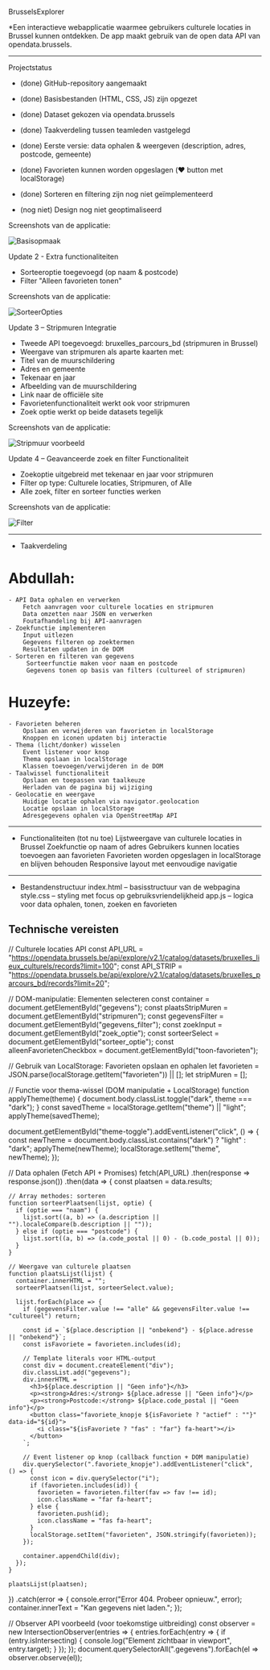 BrusselsExplorer

*Een interactieve webapplicatie waarmee gebruikers culturele locaties in Brussel kunnen ontdekken. De app maakt gebruik van de open data 	API van opendata.brussels.

---

Projectstatus

- (done) GitHub-repository aangemaakt  

- (done) Basisbestanden (HTML, CSS, JS) zijn opgezet  

- (done) Dataset gekozen via opendata.brussels  

- (done) Taakverdeling tussen teamleden vastgelegd  

- (done) Eerste versie: data ophalen & weergeven (description, adres, postcode, gemeente)  

- (done) Favorieten kunnen worden opgeslagen (❤️ button met localStorage)  

- (done) Sorteren en filtering zijn nog niet geïmplementeerd  

- (nog niet) Design nog niet geoptimaliseerd

Screenshots van de applicatie:

![Basisopmaak](./screenshots/BasisOpmaak.png)

 Update 2 - Extra functionaliteiten
 
- Sorteeroptie toegevoegd (op naam & postcode)
- Filter "Alleen favorieten tonen"

Screenshots van de applicatie:

 ![SorteerOpties](./screenshots/SorteerOpties.png)

 Update 3 – Stripmuren Integratie

- Tweede API toegevoegd: bruxelles_parcours_bd (stripmuren in Brussel)
- Weergave van stripmuren als aparte kaarten met:
- Titel van de muurschildering
- Adres en gemeente
- Tekenaar en jaar
- Afbeelding van de muurschildering
- Link naar de officiële site
- Favorietenfunctionaliteit werkt ook voor stripmuren
- Zoek optie werkt op beide datasets tegelijk

Screenshots van de applicatie:

![Stripmuur voorbeeld](./screenshots/stripmuur-kaart.png)

Update 4 – Geavanceerde zoek en filter Functionaliteit

- Zoekoptie uitgebreid met tekenaar en jaar voor stripmuren
- Filter op type: Culturele locaties, Stripmuren, of Alle
-  Alle zoek, filter en sorteer functies werken

Screenshots van de applicatie:

![Filter](./screenshots/filtertoegevoegd.png)
 
---

- Taakverdeling

# Abdullah:
    - API Data ophalen en verwerken
        Fetch aanvragen voor culturele locaties en stripmuren
        Data omzetten naar JSON en verwerken
        Foutafhandeling bij API-aanvragen
    - Zoekfunctie implementeren
        Input uitlezen
        Gegevens filteren op zoektermen
        Resultaten updaten in de DOM
    - Sorteren en filteren van gegevens
         Sorteerfunctie maken voor naam en postcode
         Gegevens tonen op basis van filters (cultureel of stripmuren)

# Huzeyfe:
    - Favorieten beheren
        Opslaan en verwijderen van favorieten in localStorage
        Knoppen en iconen updaten bij interactie
    - Thema (licht/donker) wisselen
        Event listener voor knop
        Thema opslaan in localStorage
        Klassen toevoegen/verwijderen in de DOM
    - Taalwissel functionaliteit
        Opslaan en toepassen van taalkeuze
        Herladen van de pagina bij wijziging
    - Geolocatie en weergave
        Huidige locatie ophalen via navigator.geolocation
        Locatie opslaan in localStorage
        Adresgegevens ophalen via OpenStreetMap API

--- 

- Functionaliteiten (tot nu toe)
	Lijstweergave van culturele locaties in Brussel
	Zoekfunctie op naam of adres
	Gebruikers kunnen locaties toevoegen aan favorieten
	Favorieten worden opgeslagen in localStorage en blijven behouden
	Responsive layout met eenvoudige navigatie

--- 


- Bestandenstructuur
	index.html – basisstructuur van de webpagina
	style.css – styling met focus op gebruiksvriendelijkheid
	app.js – logica voor data ophalen, tonen, zoeken en favorieten



## Technische vereisten

// Culturele locaties API
const API_URL = "https://opendata.brussels.be/api/explore/v2.1/catalog/datasets/bruxelles_lieux_culturels/records?limit=100";
const API_STRIP = "https://opendata.brussels.be/api/explore/v2.1/catalog/datasets/bruxelles_parcours_bd/records?limit=20";

// DOM-manipulatie: Elementen selecteren
const container = document.getElementById("gegevens");
const plaatsStripMuren = document.getElementById("stripmuren");
const gegevensFilter = document.getElementById("gegevens_filter");
const zoekInput = document.getElementById("zoek_optie");
const sorteerSelect = document.getElementById("sorteer_optie");
const alleenFavorietenCheckbox = document.getElementById("toon-favorieten");

// Gebruik van LocalStorage: Favorieten opslaan en ophalen
let favorieten = JSON.parse(localStorage.getItem("favorieten")) || [];
let stripMuren = [];

// Functie voor thema-wissel (DOM manipulatie + LocalStorage)
function applyTheme(theme) {
  document.body.classList.toggle("dark", theme === "dark");
}
const savedTheme = localStorage.getItem("theme") || "light";
applyTheme(savedTheme);

document.getElementById("theme-toggle").addEventListener("click", () => {
  const newTheme = document.body.classList.contains("dark") ? "light" : "dark";
  applyTheme(newTheme);
  localStorage.setItem("theme", newTheme);
});

// Data ophalen (Fetch API + Promises)
fetch(API_URL)
  .then(response => response.json())
  .then(data => {
    const plaatsen = data.results;

    // Array methodes: sorteren
    function sorteerPlaatsen(lijst, optie) {
      if (optie === "naam") {
        lijst.sort((a, b) => (a.description || "").localeCompare(b.description || ""));
      } else if (optie === "postcode") {
        lijst.sort((a, b) => (a.code_postal || 0) - (b.code_postal || 0));
      }
    }

    // Weergave van culturele plaatsen
    function plaatsLijst(lijst) {
      container.innerHTML = "";
      sorteerPlaatsen(lijst, sorteerSelect.value);
      
      lijst.forEach(place => {
        if (gegevensFilter.value !== "alle" && gegevensFilter.value !== "cultureel") return;
        
        const id = `${place.description || "onbekend"} - ${place.adresse || "onbekend"}`;
        const isFavoriete = favorieten.includes(id);
        
        // Template literals voor HTML-output
        const div = document.createElement("div");
        div.classList.add("gegevens");
        div.innerHTML = `
          <h3>${place.description || "Geen info"}</h3>
          <p><strong>Adres:</strong> ${place.adresse || "Geen info"}</p>
          <p><strong>Postcode:</strong> ${place.code_postal || "Geen info"}</p>
          <button class="favoriete_knopje ${isFavoriete ? "actief" : ""}" data-id="${id}">
            <i class="${isFavoriete ? "fas" : "far"} fa-heart"></i>
          </button>
        `;

        // Event listener op knop (callback function + DOM manipulatie)
        div.querySelector(".favoriete_knopje").addEventListener("click", () => {
          const icon = div.querySelector("i");
          if (favorieten.includes(id)) {
            favorieten = favorieten.filter(fav => fav !== id);
            icon.className = "far fa-heart";
          } else {
            favorieten.push(id);
            icon.className = "fas fa-heart";
          }
          localStorage.setItem("favorieten", JSON.stringify(favorieten));
        });

        container.appendChild(div);
      });
    }

    plaatsLijst(plaatsen);
  })
  .catch(error => {
    console.error("Error 404. Probeer opnieuw.", error);
    container.innerText = "Kan gegevens niet laden.";
  });

// Observer API voorbeeld (voor toekomstige uitbreiding)
const observer = new IntersectionObserver(entries => {
  entries.forEach(entry => {
    if (entry.isIntersecting) {
      console.log("Element zichtbaar in viewport", entry.target);
    }
  });
});
document.querySelectorAll(".gegevens").forEach(el => observer.observe(el));
